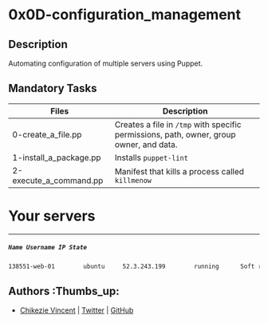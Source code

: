 # 0x0D-configuration_management

## Description

Automating configuration of multiple servers using Puppet.

## Mandatory Tasks

| Files | Description |
| ----- | ----------- |
| 0-create_a_file.pp | Creates a file in `/tmp` with specific permissions, path, owner, group owner, and data. |
| 1-install_a_package.pp | Installs `puppet-lint` |
| 2-execute_a_command.pp | Manifest that kills a process called `killmenow` |

# Your servers
---
##### `Name Username IP State`

```sh
138551-web-01	     ubuntu	    52.3.243.199	    running	     Soft reboot	    Hard reboot	     Ask a new server
```

## Authors :Thumbs_up:

- [Chikezie Vincent](https://www.linkedin.com/in/Vincent1234chikezie) | [Twitter](https://twitter.com/ChikezieVincen2) | [GitHub](https://github.com/Vinspoint-ALX)
